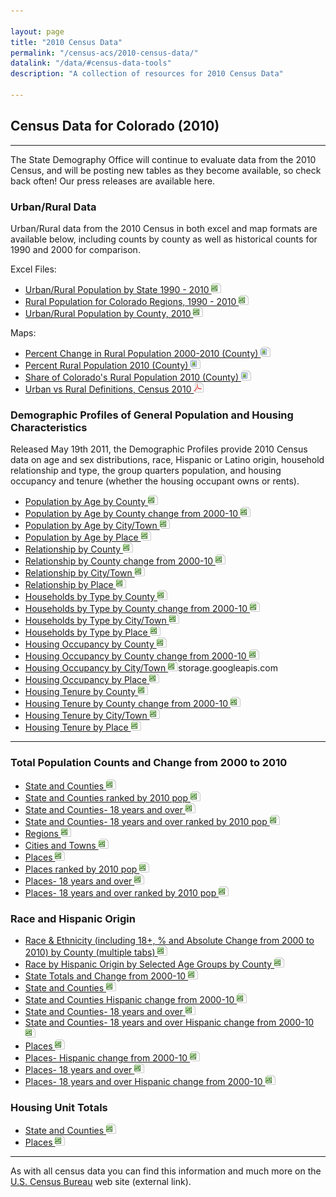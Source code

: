 ```yaml
---

layout: page
title: "2010 Census Data"
permalink: "/census-acs/2010-census-data/"
datalink: "/data/#census-data-tools"
description: "A collection of resources for 2010 Census Data"

---
```


## Census Data for Colorado (2010)

- - -

The State Demography Office will continue to evaluate data from the 2010 Census, and will be posting new tables as they become available, so check back often! Our press releases are available here.

### Urban/Rural Data

Urban/Rural data from the 2010 Census in both excel and map formats are available below, including counts by county as well as historical counts for 1990 and 2000 for comparison.

Excel Files:

- [Urban/Rural Population by State 1990 - 2010 ![xls](/images/page_white_excel.png 'download xls file')](https://storage.googleapis.com/maps-static/Rural%20Urban%20by%20State%201990%20to%202010.zip)
- [Rural Population for Colorado Regions, 1990 - 2010 ![xls](/images/page_white_excel.png 'download xls file')](https://storage.googleapis.com/maps-static/Rural%20by%20Region%20and%20Cnty%20and%20shares%2090-10.zip)
- [Urban/Rural Population by County, 2010 ![xls](/images/page_white_excel.png 'download xls file')](https://storage.googleapis.com/maps-static/Rural%20Urban%20by%20county%202010%202000.zip) 


Maps:

- [Percent Change in Rural Population 2000-2010 (County) ![image](/images/page_white_picture.png 'download image file')](https://storage.googleapis.com/maps-static/PctChgRuralMap.png)
- [Percent Rural Population 2010 (County) ![image](/images/page_white_picture.png 'download image file')](https://storage.googleapis.com/maps-static/PctRuralPopMap.png)
- [Share of Colorado\'s Rural Population 2010 (County) ![image](/images/page_white_picture.png 'download image file')](https://storage.googleapis.com/maps-static/RuralSharePopMap.png)
- [Urban vs Rural Definitions, Census 2010 ![pdf](/images/page_white_acrobat.png 'download pdf file')](https://storage.googleapis.com/maps-static/UrbanRural.pdf)


### Demographic Profiles of General Population and Housing Characteristics

Released May 19th 2011, the Demographic Profiles provide 2010 Census data on age and sex distributions, race, Hispanic or Latino origin, household relationship and type, the group quarters population, and housing occupancy and tenure (whether the housing occupant owns or rents).

- [Population by Age by County ![xls](/images/page_white_excel.png 'download xls file')](https://storage.googleapis.com/maps-static/PopulationByAge2010_County.zip)
- [Population by Age by County change from 2000-10 ![xls](/images/page_white_excel.png 'download xls file')](https://storage.googleapis.com/maps-static/PopulationByAge2010vs2000_County.zip)
- [Population by Age by City/Town ![xls](/images/page_white_excel.png 'download xls file')](https://storage.googleapis.com/maps-static/PopulationByAge2010_IncorporatedPlace.zip)
- [Population by Age by Place ![xls](/images/page_white_excel.png 'download xls file')](https://storage.googleapis.com/maps-static/PopulationByAge2010_Place.zip)
- [Relationship by County ![xls](/images/page_white_excel.png 'download xls file')](https://storage.googleapis.com/maps-static/Relationship2010_County.zip)
- [Relationship by County change from 2000-10 ![xls](/images/page_white_excel.png 'download xls file')](https://storage.googleapis.com/maps-static/Relationship2010vs2000_County.zip)
- [Relationship by City/Town ![xls](/images/page_white_excel.png 'download xls file')](https://storage.googleapis.com/maps-static/Relationship2010_IncorporatedPlace.zip)
- [Relationship by Place ![xls](/images/page_white_excel.png 'download xls file')](https://storage.googleapis.com/maps-static/Relationship2010_Place.zip)
- [Households by Type by County ![xls](/images/page_white_excel.png 'download xls file')](https://storage.googleapis.com/maps-static/HouseholdsByType2010_County.zip)
- [Households by Type by County change from 2000-10 ![xls](/images/page_white_excel.png 'download xls file')](https://storage.googleapis.com/maps-static/HouseholdsByType2010vs2000_County.zip)
- [Households by Type by City/Town ![xls](/images/page_white_excel.png 'download xls file')](https://storage.googleapis.com/maps-static/HouseholdsByType2010_IncorporatedPlace.zip)
- [Households by Type by Place ![xls](/images/page_white_excel.png 'download xls file')](https://storage.googleapis.com/maps-static/HouseholdsByType2010_Place.zip)
- [Housing Occupancy by County ![xls](/images/page_white_excel.png 'download xls file')](https://storage.googleapis.com/maps-static/HousingOccupancy2010_County.zip)
- [Housing Occupancy by County change from 2000-10 ![xls](/images/page_white_excel.png 'download xls file')](https://storage.googleapis.com/maps-static/HousingOccupancy2010vs2000_County.zip)
- [Housing Occupancy by City/Town ![xls](/images/page_white_excel.png 'download xls file')](https://storage.cloud.google.com/maps-static/HousingOccupancy2010_IncorporatedPlace.zip)storage.googleapis.com
- [Housing Occupancy by Place ![xls](/images/page_white_excel.png 'download xls file')](https://storage.googleapis.com/maps-static/HousingOccupancy2010_Place.zip)
- [Housing Tenure by County ![xls](/images/page_white_excel.png 'download xls file')](https://storage.googleapis.com/maps-static/HousingTenure2010_County.zip)
- [Housing Tenure by County change from 2000-10 ![xls](/images/page_white_excel.png 'download xls file')](https://storage.googleapis.com/maps-static/HousingTenure2010vs2000_County.zip)
- [Housing Tenure by City/Town ![xls](/images/page_white_excel.png 'download xls file')](https://storage.googleapis.com/maps-static/HousingTenure2010_IncorporatedPlace.zip)
- [Housing Tenure by Place ![xls](/images/page_white_excel.png 'download xls file')](https://storage.googleapis.com/maps-static/HousingTenure2010_Place.zip)

----

### Total Population Counts and Change from 2000 to 2010

- [State and Counties ![xls](/images/page_white_excel.png 'download xls file')](https://storage.googleapis.com/maps-static/total%20pop%20change%20counties.zip)
- [State and Counties ranked by 2010 pop ![xls](/images/page_white_excel.png 'download xls file')](https://storage.googleapis.com/maps-static/total%20pop%20change%20counties_ranked.zip)
- [State and Counties- 18 years and over ![xls](/images/page_white_excel.png 'download xls file')](https://storage.googleapis.com/maps-static/total%20pop%20change%20counties%2018.zip)
- [State and Counties- 18 years and over ranked by 2010 pop ![xls](/images/page_white_excel.png 'download xls file')](https://storage.googleapis.com/maps-static/total%20pop%20change%20counties%2018_ranked.zip)
- [Regions ![xls](/images/page_white_excel.png 'download xls file')](https://storage.googleapis.com/maps-static/total%20pop%20change%20region.zip)
- [Cities and Towns ![xls](/images/page_white_excel.png 'download xls file')](https://storage.googleapis.com/maps-static/total%20pop%20change.zip)
- [Places ![xls](/images/page_white_excel.png 'download xls file')](https://storage.googleapis.com/maps-static/total%20pop%20change%20muni.zip)
- [Places ranked by 2010 pop ![xls](/images/page_white_excel.png 'download xls file')](https://storage.googleapis.com/maps-static/total%20pop%20change%20muni_ranked.zip)
- [Places- 18 years and over ![xls](/images/page_white_excel.png 'download xls file')](https://storage.googleapis.com/maps-static/total%20pop%20change%20muni%2018.zip)
- [Places- 18 years and over ranked by 2010 pop ![xls](/images/page_white_excel.png 'download xls file')](https://storage.googleapis.com/maps-static/total%20pop%20change%20muni%2018_ranked.zip)


### Race and Hispanic Origin

- [Race & Ethnicity (including 18+, % and Absolute Change from 2000 to 2010) by County (multiple tabs) ![xls](/images/page_white_excel.png 'download xls file')](https://storage.googleapis.commaps-static/race%20and%20hispanic%20origin%20counties_change2000to2010.zip)
- [Race by Hispanic Origin by Selected Age Groups by County ![xls](/images/page_white_excel.png 'download xls file')](https://storage.googleapis.com/maps-static/RaceByHispanicOriginbyAgeCounties.zip)
- [State Totals and Change from 2000-10 ![xls](/images/page_white_excel.png 'download xls file')](https://storage.googleapis.com/maps-static/race%20and%20hispanic%20origin%20state_2000%202010.zip)
- [State and Counties ![xls](/images/page_white_excel.png 'download xls file')](https://storage.googleapis.com/maps-static/race%20and%20hispanic%20origin%20counties.zip)
- [State and Counties Hispanic change from 2000-10 ![xls](/images/page_white_excel.png 'download xls file')](https://storage.googleapis.com/maps-static/hispanic%20change%20counties.zip)
- [State and Counties- 18 years and over ![xls](/images/page_white_excel.png 'download xls file')](https://storage.googleapis.com/maps-static/race%20and%20hispanic%20origin%20counties_18%20and%20over.zip)
- [State and Counties- 18 years and over Hispanic change from 2000-10 ![xls](/images/page_white_excel.png 'download xls file')](https://storage.googleapis.com/maps-static/hispanic%20change%20counties_18%20and%20over.zip)
- [Places ![xls](/images/page_white_excel.png 'download xls file')](https://storage.googleapis.com/maps-static/race%20and%20hispanic%20origin%20muni.zip)
- [Places- Hispanic change from 2000-10 ![xls](/images/page_white_excel.png 'download xls file')](https://storage.googleapis.com/maps-static/hispanic%20change%20muni.zip)
- [Places- 18 years and over ![xls](/images/page_white_excel.png 'download xls file')](https://storage.googleapis.com/maps-static/race%20and%20hispanic%20origin%20muni_18%20and%20over.zip)
- [Places- 18 years and over Hispanic change from 2000-10 ![xls](/images/page_white_excel.png 'download xls file')](https://storage.googleapis.com/maps-static/hispanic%20change%20muni_18%20and%20over.zip)


### Housing Unit Totals

- [State and Counties ![xls](/images/page_white_excel.png 'download xls file')](https://storage.googleapis.com/maps-static/housing%20units%20counties.zip)
- [Places ![xls](/images/page_white_excel.png 'download xls file')](https://storage.googleapis.com/maps-static/housing%20units%20muni.zip)


----

As with all census data you can find this information and much more on the [U.S. Census Bureau](https://www.census.gov) web site (external link).

 
